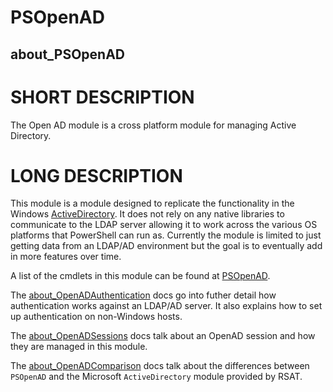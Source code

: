 # PSOpenAD
## about_PSOpenAD

# SHORT DESCRIPTION
The Open AD module is a cross platform module for managing Active Directory.

# LONG DESCRIPTION
This module is a module designed to replicate the functionality in the Windows [ActiveDirectory](https://docs.microsoft.com/en-us/powershell/module/activedirectory/?view=windowsserver2022-ps).
It does not rely on any native libraries to communicate to the LDAP server allowing it to work across the various OS platforms that PowerShell can run as.
Currently the module is limited to just getting data from an LDAP/AD environment but the goal is to eventually add in more features over time.

A list of the cmdlets in this module can be found at [PSOpenAD](./PSOpenAD.md).

The [about_OpenADAuthentication](./about_OpenADAuthentication.md) docs go into futher detail how authentication works against an LDAP/AD server.
It also explains how to set up authentication on non-Windows hosts.

The [about_OpenADSessions](./about_OpenADSessions.md) docs talk about an OpenAD session and how they are managed in this module.

The [about_OpenADComparison](./about_OpenADComparison.md) docs talk about the differences between `PSOpenAD` and the Microsoft `ActiveDirectory` module provided by RSAT.
